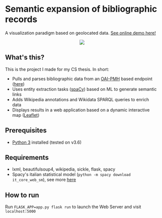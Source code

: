 # Semantic expansion of bibliographic records
A visualization paradigm based on geolocated data. [See online demo here!](https://semantic-biblio-expansion.herokuapp.com/map)

<p align="center">
  <img src="https://i.imgur.com/K0Gyom6.jpg">
</p>

## What's this?
This is the project I made for my CS thesis. In short:
- Pulls and parses bibliographic data from an [OAI-PMH](https://it.wikipedia.org/wiki/Open_Archives_Initiative_Protocol_for_Metadata_Harvesting) based endpoint ([here](https://web.e.toscana.it/SebinaOpac/OAIHandler))
- Uses entity extraction tasks ([spaCy](https://spacy.io)) based on ML to generate semantic links
- Adds Wikipedia annotations and Wikidata SPARQL queries to enrich data
- Displays results in a web application based on a dynamic interactive map ([Leaflet](https://leafletjs.com))

## Prerequisites
- [Python 3](https://www.python.org/downloads/) installed (tested on v3.6)

## Requirements
- lxml, beautifulsoup4, wikipedia, sickle, flask, spacy
- Spacy's italian statistical model (`python -m spacy download it_core_web_sm`), see more [here](https://spacy.io/models)

## How to run
Run `FLASK_APP=app.py flask run` to launch the Web Server and visit `localhost:5000`
